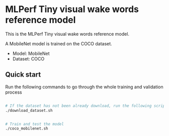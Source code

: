 # MLPerf Tiny visual wake words reference model

This is the MLPerf Tiny visual wake words reference model.

A MobileNet model is trained on the COCO dataset.

- Model: MobileNet
- Dataset: COCO

## Quick start

Run the following commands to go through the whole training and validation process

``` Bash

# If the dataset has not been already download, run the following script
./download_dataset.sh
```
``` Bash

# Train and test the model
./coco_mobilenet.sh
```
